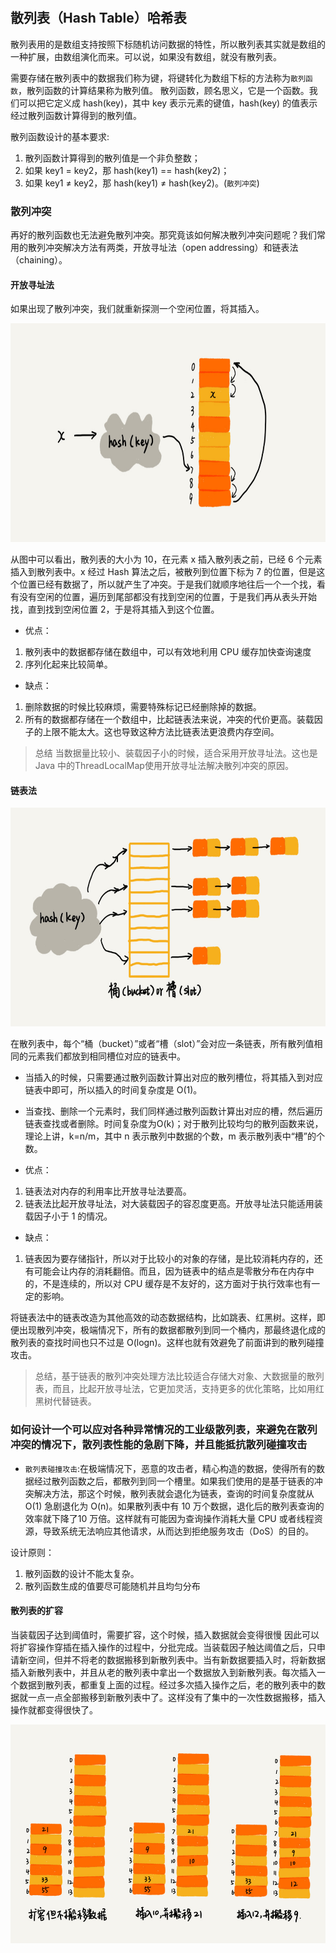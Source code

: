 #

## 散列表（Hash Table）哈希表

散列表用的是数组支持按照下标随机访问数据的特性，所以散列表其实就是数组的一种扩展，由数组演化而来。可以说，如果没有数组，就没有散列表。

需要存储在散列表中的数据我们称为键，将键转化为数组下标的方法称为`散列函数`，散列函数的计算结果称为散列值。
散列函数，顾名思义，它是一个函数。我们可以把它定义成 hash(key)，其中 key 表示元素的键值，hash(key) 的值表示经过散列函数计算得到的散列值。

散列函数设计的基本要求:

1. 散列函数计算得到的散列值是一个非负整数；
2. 如果 key1 = key2，那 hash(key1) == hash(key2)；
3. 如果 key1 ≠ key2，那 hash(key1) ≠ hash(key2)。(`散列冲突`)

### 散列冲突

再好的散列函数也无法避免散列冲突。那究竟该如何解决散列冲突问题呢？我们常用的散列冲突解决方法有两类，开放寻址法（open addressing）和链表法（chaining）。

#### 开放寻址法

如果出现了散列冲突，我们就重新探测一个空闲位置，将其插入。

<img src="./resource/开放寻址线性探测.jpg" width = "600" height = "350"/>

从图中可以看出，散列表的大小为 10，在元素 x 插入散列表之前，已经 6 个元素插入到散列表中。x 经过 Hash 算法之后，被散列到位置下标为 7 的位置，但是这个位置已经有数据了，所以就产生了冲突。于是我们就顺序地往后一个一个找，看有没有空闲的位置，遍历到尾部都没有找到空闲的位置，于是我们再从表头开始找，直到找到空闲位置 2，于是将其插入到这个位置。

* 优点：

1. 散列表中的数据都存储在数组中，可以有效地利用 CPU 缓存加快查询速度
2. 序列化起来比较简单。

* 缺点：

1. 删除数据的时候比较麻烦，需要特殊标记已经删除掉的数据。
2. 所有的数据都存储在一个数组中，比起链表法来说，冲突的代价更高。装载因子的上限不能太大。这也导致这种方法比链表法更浪费内存空间。

>总结 当数据量比较小、装载因子小的时候，适合采用开放寻址法。这也是 Java 中的ThreadLocalMap使用开放寻址法解决散列冲突的原因。

#### 链表法

<img src="./resource/散列冲突链表法.jpg" width = "600" height = "350"/>

在散列表中，每个“桶（bucket）”或者“槽（slot）”会对应一条链表，所有散列值相同的元素我们都放到相同槽位对应的链表中。

* 当插入的时候，只需要通过散列函数计算出对应的散列槽位，将其插入到对应链表中即可，所以插入的时间复杂度是 O(1)。
* 当查找、删除一个元素时，我们同样通过散列函数计算出对应的槽，然后遍历链表查找或者删除。时间复杂度为O(k)；对于散列比较均匀的散列函数来说，理论上讲，k=n/m，其中 n 表示散列中数据的个数，m 表示散列表中“槽”的个数。

* 优点：

1. 链表法对内存的利用率比开放寻址法要高。
2. 链表法比起开放寻址法，对大装载因子的容忍度更高。开放寻址法只能适用装载因子小于 1 的情况。

* 缺点：

1. 链表因为要存储指针，所以对于比较小的对象的存储，是比较消耗内存的，还有可能会让内存的消耗翻倍。而且，因为链表中的结点是零散分布在内存中的，不是连续的，所以对 CPU 缓存是不友好的，这方面对于执行效率也有一定的影响。

将链表法中的链表改造为其他高效的动态数据结构，比如跳表、红黑树。这样，即便出现散列冲突，极端情况下，所有的数据都散列到同一个桶内，那最终退化成的散列表的查找时间也只不过是 O(logn)。这样也就有效避免了前面讲到的散列碰撞攻击。

>总结，基于链表的散列冲突处理方法比较适合存储大对象、大数据量的散列表，而且，比起开放寻址法，它更加灵活，支持更多的优化策略，比如用红黑树代替链表。

### 如何设计一个可以应对各种异常情况的工业级散列表，来避免在散列冲突的情况下，散列表性能的急剧下降，并且能抵抗散列碰撞攻击

* `散列表碰撞攻击`:在极端情况下，恶意的攻击者，精心构造的数据，使得所有的数据经过散列函数之后，都散列到同一个槽里。如果我们使用的是基于链表的冲突解决方法，那这个时候，散列表就会退化为链表，查询的时间复杂度就从 O(1) 急剧退化为 O(n)。如果散列表中有 10 万个数据，退化后的散列表查询的效率就下降了10 万倍。这样就有可能因为查询操作消耗大量 CPU 或者线程资源，导致系统无法响应其他请求，从而达到拒绝服务攻击（DoS）的目的。

设计原则：

1. 散列函数的设计不能太复杂。
2. 散列函数生成的值要尽可能随机并且均匀分布

#### 散列表的扩容

当装载因子达到阈值时，需要扩容，这个时候，插入数据就会变得很慢
因此可以将扩容操作穿插在插入操作的过程中，分批完成。当装载因子触达阈值之后，只申请新空间，但并不将老的数据搬移到新散列表中。当有新数据要插入时，将新数据插入新散列表中，并且从老的散列表中拿出一个数据放入到新散列表。每次插入一个数据到散列表，都重复上面的过程。经过多次插入操作之后，老的散列表中的数据就一点一点全部搬移到新散列表中了。这样没有了集中的一次性数据搬移，插入操作就都变得很快了。

<img src="./resource/散列表扩容.jpg" width = "600" height = "350"/>
